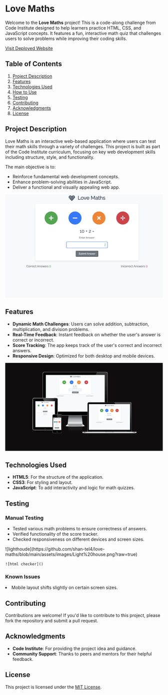 <!DOCTYPE html>
<html lang="en">
<head>
    <meta charset="UTF-8">
    <meta name="viewport" content="width=device-width, initial-scale=1.0">
  
</head>
<body>
    <h1>Love Maths</h1>
    <p>
        Welcome to the <strong>Love Maths</strong> project! This is a code-along challenge from Code Institute designed to help learners practice HTML, CSS, and JavaScript concepts. 
        It features a fun, interactive math quiz that challenges users to solve problems while improving their coding skills.
    </p>

[Visit Deployed Website](https://shan-tel4.github.io/love-maths/)

  <h2>Table of Contents</h2>
    <ol>
        <li><a href="#project-description">Project Description</a></li>
        <li><a href="#features">Features</a></li>
        <li><a href="#technologies-used">Technologies Used</a></li>
        <li><a href="#how-to-use">How to Use</a></li>
        <li><a href="#testing">Testing</a></li>
        <li><a href="#contributing">Contributing</a></li>
        <li><a href="#acknowledgments">Acknowledgments</a></li>
        <li><a href="#license">License</a></li>
    </ol>

  <h2 id="project-description">Project Description</h2>
    <p>
        Love Maths is an interactive web-based application where users can test their math skills through a variety of challenges. 
        This project is built as part of the Code Institute curriculum, focusing on key web development skills including structure, style, and functionality.
    </p>
    <p>The main objective is to:</p>
    <ul>
        <li>Reinforce fundamental web development concepts.</li>
        <li>Enhance problem-solving abilities in JavaScript.</li>
        <li>Deliver a functional and visually appealing web app.</li>
    </ul>

  ![Love Maths](https://github.com/shan-tel4/love-maths/blob/main/assets/images/Home%20page.png?raw=true)

   <h2 id="features">Features</h2>
    <ul>
        <li><strong>Dynamic Math Challenges</strong>: Users can solve addition, subtraction, multiplication, and division problems.</li>
        <li><strong>Real-Time Feedback</strong>: Instant feedback on whether the user's answer is correct or incorrect.</li>
        <li><strong>Score Tracking</strong>: The app keeps track of the user's correct and incorrect answers.</li>
        <li><strong>Responsive Design</strong>: Optimized for both desktop and mobile devices.</li>
    </ul>

![am I responsive](https://github.com/shan-tel4/love-maths/blob/main/assets/images/responsive.png?raw=true)

  <h2 id="technologies-used">Technologies Used</h2>
    <ul>
        <li><strong>HTML5</strong>: For the structure of the application.</li>
        <li><strong>CSS3</strong>: For styling and layout.</li>
        <li><strong>JavaScript</strong>: To add interactivity and logic for math quizzes.</li>
    </ul>

  <h2 id="testing">Testing</h2>
    <h3>Manual Testing</h3>
    <ul>
        <li>Tested various math problems to ensure correctness of answers.</li>
        <li>Verified functionality of the score tracker.</li>
        <li>Checked responsiveness on different devices and screen sizes.</li>
    </ul>
    ![lighthoude](https://github.com/shan-tel4/love-maths/blob/main/assets/images/Light%20house.png?raw=true)

    ![html checker]()

    
     
<h3>Known Issues</h3>
        <li>Mobile layout shifts slightly on certain screen sizes.</li>
    </ul>

   <h2 id="contributing">Contributing</h2>
    <p>
        Contributions are welcome! If you'd like to contribute to this project, please fork the repository and submit a pull request.
    </p>

  <h2 id="acknowledgments">Acknowledgments</h2>
    <ul>
        <li><strong>Code Institute</strong>: For providing the project idea and guidance.</li>
        <li><strong>Community Support</strong>: Thanks to peers and mentors for their helpful feedback.</li>
    </ul>

  <h2 id="license">License</h2>
    <p>This project is licensed under the <a href="LICENSE">MIT License</a>.</p>
</body>
</html>
